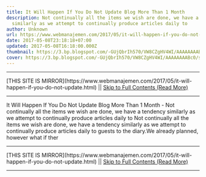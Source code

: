 ```yaml
---
title: It Will Happen If You Do Not Update Blog More Than 1 Month
description: Not continually all the items we wish are done, we have a tendency
  similarly as we attempt to continually produce articles daily to
author: Unknown
url: https://www.webmanajemen.com/2017/05/it-will-happen-if-you-do-not-update.html
date: 2017-05-08T23:18:18+07:00
updated: 2017-05-08T16:18:00.000Z
thumbnail: https://3.bp.blogspot.com/-GUjQbrIh570/VW8CZgHV4WI/AAAAAAAABc0/sYLAihhUM8g/s320/Screenshot_2.jpg
cover: https://3.bp.blogspot.com/-GUjQbrIh570/VW8CZgHV4WI/AAAAAAAABc0/sYLAihhUM8g/s320/Screenshot_2.jpg
---
```


<hr/> [THIS SITE IS MIRROR](https://www.webmanajemen.com/2017/05/it-will-happen-if-you-do-not-update.html) || <a href="https://www.webmanajemen.com/2017/05/it-will-happen-if-you-do-not-update.html" rel="follow" class="button" id="read-more">Skip to Full Contents (Read More)</a> <hr/> It Will Happen If You Do Not Update Blog More Than 1 Month - Not continually all the items we wish are done, we have a tendency similarly as we attempt to continually produce articles daily to Not continually all the items we wish are done, we have a tendency     similarly as we attempt to continually produce articles daily to guests to     the diary.We already planned, however what if ther <hr/> [THIS SITE IS MIRROR](https://www.webmanajemen.com/2017/05/it-will-happen-if-you-do-not-update.html) || <a href="https://www.webmanajemen.com/2017/05/it-will-happen-if-you-do-not-update.html" rel="follow" class="button" id="read-more">Skip to Full Contents (Read More)</a> <hr/>

<script>
    if (location.host.includes('dimaslanjaka12')) {
      location.replace('https://www.webmanajemen.com/2017/05/it-will-happen-if-you-do-not-update.html');
    }
  </script>